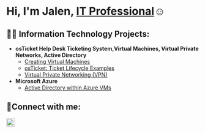 <h1>Hi, I'm Jalen, <a href="https://linkedin.com/in/Jalen">IT Professional</a>☺</h1>

<h2>👨‍💻 Information Technology Projects:</h2>

- <b>osTicket Help Desk Ticketing System,Virtual Machines, Virtual Private Networks, Active Directory</b>
  - [Creating Virtual Machines](https://github.com/jalenallen21/Virtual-Machines)
  - [osTicket: Ticket Lifecycle Examples](https://github.com/jalenallen21/ticket-lifecycle)
  - [Virtual Private Networking (VPN)](https://github.com/jalenallen21/Virtual-Private-Network-Setup)
- <b>Microsoft Azure</b>
  - [Active Directory within Azure VMs](https://github.com/jalenallen21/Active-Directory-Functions)
 

<h2>🤳Connect with me:</h2>

[<img align="left" alt="Jalen | LinkedIn" width="22px" src="https://cdn.jsdelivr.net/npm/simple-icons@v3/icons/linkedin.svg" />][linkedin]



[linkedin]: https://www.linkedin.com/in/jalen-allen-97583a292/
